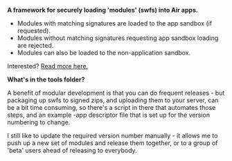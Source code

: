 **A framework for securely loading 'modules' (swfs) into Air apps.**

* Modules with matching signatures are loaded to the app sandbox (if requested). 
* Modules without matching signatures requesting app sandbox loading are rejected.
* Modules can also be loaded to the non-application sandbox.

Interested?  [Read more here.](http://flair-flash-flex-air.blogspot.com/2009/09/framework-for-modular-air-applications.html)


**What's in the tools folder?**

A benefit of modular development is that you can do frequent releases - but packaging up swfs to signed zips, and uploading them to your server, can be a bit time consuming, so there's a script in there that automates those steps, and an example -app descriptor file that is set up for the version numbering to change.

I still like to update the required version number manually - it allows me to push up a new set of modules and release them together, or to a group of 'beta' users ahead of releasing to everybody.      